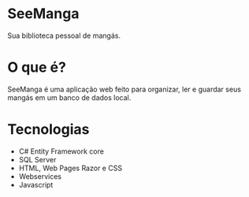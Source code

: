 # SeeManga
Sua biblioteca pessoal de mangás.

# O que é?
SeeManga é uma aplicação web feito para organizar, ler e guardar seus mangás em um banco de dados local.

# Tecnologias
- C# Entity Framework core
- SQL Server
- HTML, Web Pages Razor e CSS 
- Webservices
- Javascript





